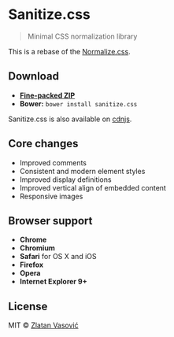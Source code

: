 # Sanitize.css

> Minimal CSS normalization library

This is a rebase of the
[Normalize.css](https://github.com/necolas/normalize.css).

## Download

* [**Fine-packed ZIP**](https://github.com/ZDroid/sanitize.css/archive/master.zip)
* **Bower:** `bower install sanitize.css`

Sanitize.css is also available on
[cdnjs](http://cdnjs.com/libraries/sanitize.css/).

## Core changes

* Improved comments
* Consistent and modern element styles
* Improved display definitions
* Improved vertical align of embedded content
* Responsive images

## Browser support

* **Chrome**
* **Chromium**
* **Safari** for OS X and iOS
* **Firefox**
* **Opera**
* **Internet Explorer 9+**

## License

MIT &copy; [Zlatan Vasović](https://github.com/ZDroid)
